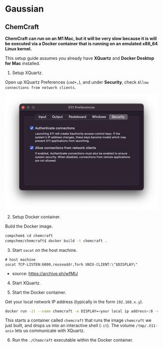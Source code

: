 # Gaussian

## ChemCraft

**ChemCraft can run on an M1 Mac, but it will be very slow because it is will be executed via a Docker container that is running on an emulated x86_64 Linux kernel.**

This setup guide assumes you already have **XQuartz** and **Docker Desktop for Mac** installed.

1. Setup XQuartz.

Open up XQuartz Preferences (`cmd+,`), and under **Security**, check `Allow connections from network clients`.

![](./assets/xquartz-preferences.png)

2. Setup Docker container.

Build the Docker image.

```bash
compchem$ cd chemcraft
compchem/chemcraft$ docker build -t chemcraft .
```

3. Start `socat` on the host machine.

```
# host machine
socat TCP-LISTEN:6000,reuseaddr,fork UNIX-CLIENT:\"$DISPLAY\"
```

- source: https://archive.ph/wfMIJ

4. Start XQuartz.

5. Start the Docker container.

Get your local network IP address (typically in the form `192.168.x.y`).

```bash
docker run -it --name chemcraft -e DISPLAY=<your local ip address>:0 -v /tmp/.X11-unix:/tmp/.X11-unix chemcraft
```

This starts a container called `chemcraft` that runs the image `chemcraft` we just built, and drops us into an interactive shell (`-it`). The volume `/tmp/.X11-unix` lets us communicate with XQuartz.

6. Run the `./Chemcraft` executable within the Docker container.

